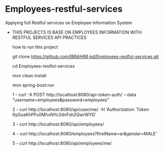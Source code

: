 # Employees-restful-services
Applying full Restful services on Employee Information System 

- THIS PROJECTS IS BASE ON EMPLOYEES INFORMATION WITH RESTFUL SERVICES API PRACTICES 

  how to run this project
  
  git clone https://github.com/IBRAHIM-kd/Employees-restful-services.git
  
  cd Employees-restful-services
  
  mvn clean install
  
  mvn spring-boot:run 
  
  
  1  -  curl -X POST http://localhost:8080/api-token-auth/ --data  "username=employees&password=employees"
		

  2  -  curl  http://localhost:8080/api/user/me/	-H 'Authorization: Token 6yGuaKhPFu0MhxNYc2dnFshZQwrWYG' 
  
  
  3  -  curl  http://localhost:8080/api/employees/	
  
  
  4  -  curl  http://localhost:8080/employees?firstName=ar&gender=MALE'
  
  
  5  -  curl  http://localhost:8080/api/employees/me/
